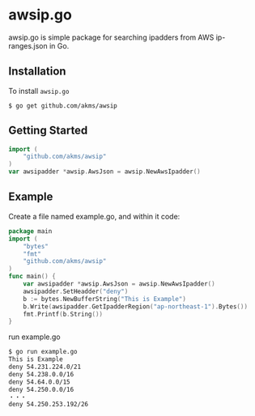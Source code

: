 # awsip.go
awsip.go is simple package for searching ipadders from AWS ip-ranges.json in Go.

## Installation
To install `awsip.go`

`$ go get github.com/akms/awsip`

## Getting Started
```go
import (
    "github.com/akms/awsip"
)
var awsipadder *awsip.AwsJson = awsip.NewAwsIpadder()
``` 

## Example
Create a file named example.go, and within it code: 
```go
package main
import (
    "bytes"
    "fmt"
    "github.com/akms/awsip"
)
func main() {
    var awsipadder *awsip.AwsJson = awsip.NewAwsIpadder()
    awsipadder.SetHeadder("deny")
    b := bytes.NewBufferString("This is Example")
    b.Write(awsipadder.GetIpadderRegion("ap-northeast-1").Bytes())
    fmt.Printf(b.String())
}
```

run example.go  
```bash
$ go run example.go
This is Example
deny 54.231.224.0/21
deny 54.238.0.0/16
deny 54.64.0.0/15
deny 54.250.0.0/16
・・・
deny 54.250.253.192/26
```
